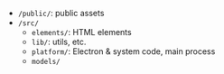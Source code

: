 - `/public/`: public assets
- `/src/`
  - `elements/`: HTML elements
  - `lib/`: utils, etc.
  - `platform/`: Electron & system code, main process
  - `models/`
